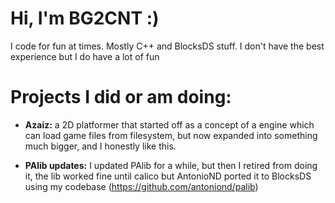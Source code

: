 # Hi, I'm BG2CNT :)

I code for fun at times. Mostly C++ and BlocksDS stuff. I don't have the best experience but I do have a lot of fun

# Projects I did or am doing:
- **Azaiz:** a 2D platformer that started off as a concept of a engine which can load game files from filesystem, but now expanded into something much bigger, and I honestly like this.
  
- **PAlib updates:** I updated PAlib for a while, but then I retired from doing it, the lib worked fine until calico but AntonioND ported it to BlocksDS using my codebase (https://github.com/antoniond/palib)
